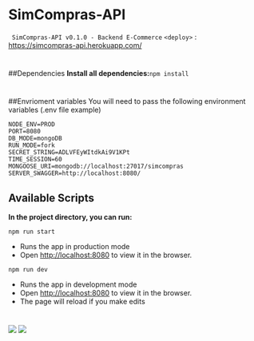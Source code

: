 # SimCompras-API
` SimCompras-API v0.1.0 - Backend E-Commerce`
`<deploy>` : https://simcompras-api.herokuapp.com/

# 

##Dependencies
**Install all dependencies:**`npm install`
# 

##Envrioment variables
You will need to pass the following environment variables 
(.env file example)

	NODE_ENV=PROD
	PORT=8080
	DB_MODE=mongoDB
	RUN_MODE=fork
	SECRET_STRING=ADLVFEyWItdkAi9V1KPt
	TIME_SESSION=60
	MONGOOSE_URI=mongodb://localhost:27017/simcompras
	SERVER_SWAGGER=http://localhost:8080/
	
## Available Scripts
**In the project directory, you can run:**

`npm run start`
- Runs the app in production mode
- Open [http://localhost:8080](http://localhost:8080) to view it in the browser.

`npm run dev`
- Runs the app in development mode
- Open [http://localhost:8080](http://localhost:8080) to view it in the browser.
- The page will reload if you make edits

# 
![](https://img.shields.io/github/last-commit/aleho84/simcompras-api?style=plastic) ![](https://img.shields.io/github/commit-activity/y/aleho84/simcompras-api?style=plastic)
